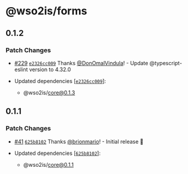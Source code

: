 # @wso2is/forms

## 0.1.2

### Patch Changes

- [#229](https://github.com/wso2-enterprise/asgardeo-apps/pull/229) [`e2326cc009`](https://github.com/wso2-enterprise/asgardeo-apps/commit/e2326cc0098cd8595ac745199a4b56363f067aec) Thanks [@DonOmalVindula](https://github.com/DonOmalVindula)! - Update @typescript-eslint version to 4.32.0

- Updated dependencies [[`e2326cc009`](https://github.com/wso2-enterprise/asgardeo-apps/commit/e2326cc0098cd8595ac745199a4b56363f067aec)]:
  - @wso2is/core@0.1.3

## 0.1.1

### Patch Changes

- [#41](https://github.com/wso2-enterprise/asgardeo-apps/pull/41) [`625b8102`](https://github.com/wso2-enterprise/asgardeo-apps/commit/625b8102f0663f05e515cfe534428a23a9330441) Thanks [@brionmario](https://github.com/brionmario)! - Initial release 🎉

- Updated dependencies [[`625b8102`](https://github.com/wso2-enterprise/asgardeo-apps/commit/625b8102f0663f05e515cfe534428a23a9330441)]:
  - @wso2is/core@0.1.1
